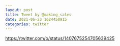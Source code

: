 ```yaml
--- 
layout: post 
title: Tweet by @making_sales 
date: 2021-06-23 1624450915 
categories: twitter 
--- 
```

https://twitter.com/o/status/1407675254705639425